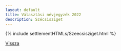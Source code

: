 ```yaml
---
layout: default
title: Választási névjegyzék 2022
description: Szécsisziget
---
```


{% include settlementHTMLs/Szeecsisziget.html %}

[Vissza](../)
